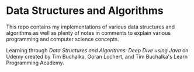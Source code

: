 # Data Structures and Algorithms

This repo contains my implementations of various data structures and algorithms as well as plenty of notes in comments to explain various programming and computer science concepts.

Learning through _Data Structures and Algorithms: Deep Dive using Java_ on Udemy created by Tim Buchalka, Goran Lochert, and Tim Buchalka's Learn Programming Academy.
